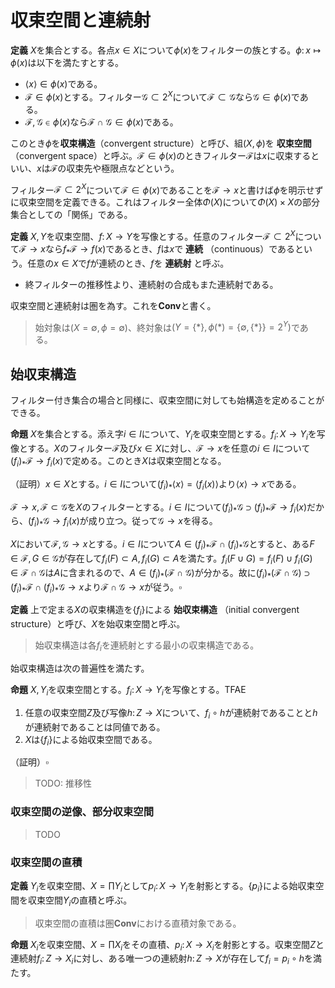 
# 収束空間と連続射

__定義__ $X$を集合とする。各点$x\in X$について$\phi(x)$をフィルターの族とする。$\phi\colon x\mapsto\phi(x)$は以下を満たすとする。

- $\langle x \rangle\in\phi(x)$である。
- $\mathscr{F}\in\phi(x)$とする。フィルター$\mathscr{G}\subset 2^{X}$について$\mathscr{F}\subset\mathscr{G}$なら$\mathscr{G}\in\phi(x)$である。
- $\mathscr{F}, \mathscr{G}\in\phi(x)$なら$\mathscr{F}\cap\mathscr{G}\in\phi(x)$である。

このとき$\phi$を**収束構造**（convergent structure）と呼び、組$(X, \phi)$を **収束空間** （convergent space）と呼ぶ。$\mathscr{F}\in\phi(x)$のときフィルター$\mathscr{F}$は$x$に収束するといい、$x$は$\mathscr{F}$の収束先や極限点などという。

フィルター$\mathscr{F}\subset 2^{X}$について$\mathscr{F}\in\phi(x)$であることを$\mathscr{F}\rightarrow x$と書けば$\phi$を明示せずに収束空間を定義できる。これはフィルター全体$\Phi(X)$について$\Phi(X)\times X$の部分集合としての「関係」である。

__定義__ $X, Y$を収束空間、$f\colon X\rightarrow Y$を写像とする。任意のフィルター$\mathscr{F}\subset 2^{X}$について$\mathscr{F}\rightarrow x$なら$f_{\ast}\mathscr{F}\rightarrow f(x)$であるとき、$f$は$x$で **連続** （continuous）であるという。任意の$x\in X$で$f$が連続のとき、$f$を **連続射** と呼ぶ。

- 終フィルターの推移性より、連続射の合成もまた連続射である。

収束空間と連続射は圏を為す。これを$\mathbf{Conv}$と書く。

> 始対象は$(X=\emptyset, \phi=\emptyset)$、終対象は$(Y=\lbrace \ast \rbrace, \phi(\ast)=\lbrace\emptyset, \lbrace \ast \rbrace \rbrace=2^{Y})$である。




## 始収束構造

フィルター付き集合の場合と同様に、収束空間に対しても始構造を定めることができる。

__命題__ $X$を集合とする。添え字$i\in I$について、$Y_{i}$を収束空間とする。$f_{i}\colon X\rightarrow Y_{i}$を写像とする。$X$のフィルター$\mathscr{F}$及び$x\in X$に対し、$\mathscr{F}\rightarrow x$を任意の$i\in I$について$(f_{i})_{\ast}\mathscr{F}\rightarrow f_{i}(x)$で定める。このとき$X$は収束空間となる。

（証明）$x\in X$とする。$i\in I$について$(f_{i})_{\ast}\langle x \rangle=\langle f_{i}(x) \rangle$より$\langle x \rangle\rightarrow x$である。

$\mathscr{F}\rightarrow x, \mathscr{F}\subset\mathscr{G}$を$X$のフィルターとする。$i\in I$について$(f_{i})_{\ast}\mathscr{G}\supset(f_{i})_{\ast}\mathscr{F}\rightarrow f_{i}(x)$だから、$(f_{i})_{\ast}\mathscr{G}\rightarrow f_{i}(x)$が成り立つ。従って$\mathscr{G}\rightarrow x$を得る。

$X$において$\mathscr{F}, \mathscr{G}\rightarrow x$とする。$i\in I$について$A\in(f_{i})_{\ast}\mathscr{F}\cap(f_{i})_{\ast}\mathscr{G}$とすると、ある$F\in\mathscr{F}, G\in\mathscr{G}$が存在して$f_{i}(F)\subset A, f_{i}(G)\subset A$を満たす。$f_{i}(F\cup G)=f_{i}(F)\cup f_{i}(G)\in\mathscr{F}\cap\mathscr{G}$は$A$に含まれるので、$A\in(f_{i})_{\ast}(\mathscr{F}\cap\mathscr{G})$が分かる。故に$(f_{i})_{\ast}(\mathscr{F}\cap\mathscr{G})\supset (f_{i})_{\ast}\mathscr{F}\cap(f_{i})_{\ast}\mathscr{G}\rightarrow x$より$\mathscr{F}\cap\mathscr{G}\rightarrow x$が従う。$\square$

__定義__ 上で定まる$X$の収束構造を$\lbrace f_{i} \rbrace$による **始収束構造** （initial convergent structure）と呼び、$X$を始収束空間と呼ぶ。

> 始収束構造は各$f_{i}$を連続射とする最小の収束構造である。

始収束構造は次の普遍性を満たす。

__命題__ $X, Y_{i}$を収束空間とする。$f_{i}\colon X\rightarrow Y_{i}$を写像とする。TFAE

1. 任意の収束空間$Z$及び写像$h\colon Z\rightarrow X$について、$f_{i}\circ h$が連続射であることと$h$が連続射であることは同値である。
1. $X$は$\lbrace f_{i} \rbrace$による始収束空間である。

（証明）$\square$

> TODO: 推移性

### 収束空間の逆像、部分収束空間

> TODO





### 収束空間の直積

__定義__ $Y_{i}$を収束空間、$X=\prod Y_{i}$として$p_{i}\colon X\rightarrow Y_{i}$を射影とする。$\lbrace p_{i} \rbrace$による始収束空間を収束空間$Y_{i}$の直積と呼ぶ。

> 収束空間の直積は圏$\mathbf{Conv}$における直積対象である。

__命題__ $X_{i}$を収束空間、$X=\prod X_{i}$をその直積、$p_{i}\colon X\rightarrow X_{i}$を射影とする。収束空間$Z$と連続射$f_{i}\colon Z\rightarrow X_{i}$に対し、ある唯一つの連続射$h\colon Z\rightarrow X$が存在して$f_{i}=p_{i}\circ h$を満たす。

<!-- 
（証明）$h(z):=(f_{i}(z))$が連続射となることを示せばよい。$Z$において$\mathscr{H}\rightarrow z$とする。$f_{i}$は連続射なので$(f_{i})_{\ast}\mathscr{H}\rightarrow f_{i}(z)$が成り立つ。推移性より$(f_{i})_{\ast}=p_{i}\circ h_{\ast}$だから$p_{i}(h_{\ast}\mathscr{H})=( f_{i} )_{\ast}\mathscr{H}\rightarrow f_{i}(z)=p_{i}( h(z) )$が成り立つ。故に$h_{\ast}\mathscr{H}\rightarrow h(z)$を得る。$\square$
-->